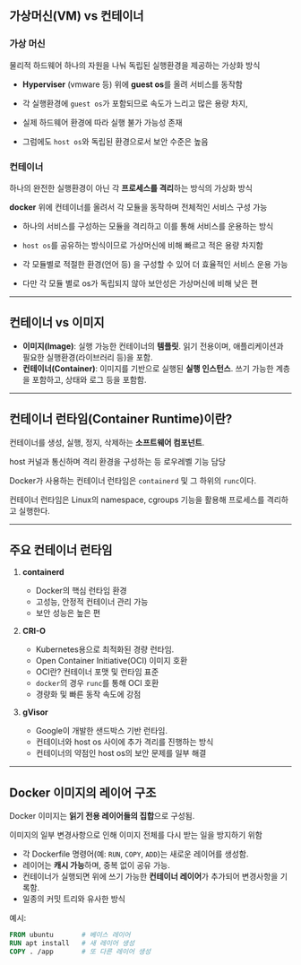 ## 가상머신(VM) vs 컨테이너

### 가상 머신
물리적 하드웨어 하나의 자원을 나눠 독립된 실행환경을 제공하는 가상화 방식
- **Hyperviser** (vmware 등) 위에 **guest os**를 올려 서비스를 동작함

- 각 실행환경에 `guest os`가 포함되므로 속도가 느리고 많은 용량 차지, 

- 실제 하드웨어 환경에 따라 실행 불가 가능성 존재
- 그럼에도 `host os`와 독립된 환경으로서 보안 수준은 높음

### 컨테이너
하나의 완전한 실행환경이 아닌 각 **프로세스를 격리**하는 방식의 가상화 방식

**docker** 위에 컨테이너를 올려서 각 모듈을 동작하며 전체적인 서비스 구성 가능

- 하나의 서비스를 구성하는 모듈을 격리하고 이를 통해 서비스를 운용하는 방식

- `host os`를 공유하는 방식이므로 가상머신에 비해 빠르고 적은 용량 차지함

- 각 모듈별로 적절한 환경(언어 등) 을 구성할 수 있어 더 효율적인 서비스 운용 가능

- 다만 각 모듈 별로 os가 독립되지 않아 보안성은 가상머신에 비해 낮은 편

---

## 컨테이너 vs 이미지

- **이미지(Image)**: 실행 가능한 컨테이너의 **템플릿**. 읽기 전용이며, 애플리케이션과 필요한 실행환경(라이브러리 등)을 포함.
- **컨테이너(Container)**: 이미지를 기반으로 실행된 **실행 인스턴스**. 쓰기 가능한 계층을 포함하고, 상태와 로그 등을 포함함.

---

## 컨테이너 런타임(Container Runtime)이란?

컨테이너를 생성, 실행, 정지, 삭제하는 **소프트웨어 컴포넌트**.

host 커널과 통신하며 격리 환경을 구성하는 등 로우레벨 기능 담당

 Docker가 사용하는 컨테이너 런타임은 `containerd` 및 그 하위의 `runc`이다.

컨테이너 런타임은 Linux의 namespace, cgroups 기능을 활용해 프로세스를 격리하고 실행한다.


---

## 주요 컨테이너 런타임

1. **containerd**
   - Docker의 핵심 런타임 환경
   - 고성능, 안정적 컨테이너 관리 가능
   - 보안 성능은 높은 편

2. **CRI-O**
   - Kubernetes용으로 최적화된 경량 런타임.
   - Open Container Initiative(OCI) 이미지 호환
    - OCI란? 컨테이너 포맷 및 런타임 표준
    - `docker`의 경우 `runc`를 통해 OCI 호환
   - 경량화 및 빠른 동작 속도에 강점

3. **gVisor**
   - Google이 개발한 샌드박스 기반 런타임.
   - 컨테이너와 host os 사이에 추가 격리를 진행하는 방식
   - 컨테이너의 약점인 host os의 보안 문제를 일부 해결

---

## Docker 이미지의 레이어 구조

Docker 이미지는 **읽기 전용 레이어들의 집합**으로 구성됨.

이미지의 일부 변경사항으로 인해 이미지 전체를 다시 받는 일을 방지하기 위함

- 각 Dockerfile 명령어(예: `RUN`, `COPY`, `ADD`)는 새로운 레이어를 생성함.
- 레이어는 **캐시 가능**하며, 중복 없이 공유 가능.
- 컨테이너가 실행되면 위에 쓰기 가능한 **컨테이너 레이어**가 추가되어 변경사항을 기록함. 
- 일종의 커밋 트리와 유사한 방식

예시:
```Dockerfile
FROM ubuntu       # 베이스 레이어
RUN apt install   # 새 레이어 생성
COPY . /app       # 또 다른 레이어 생성
